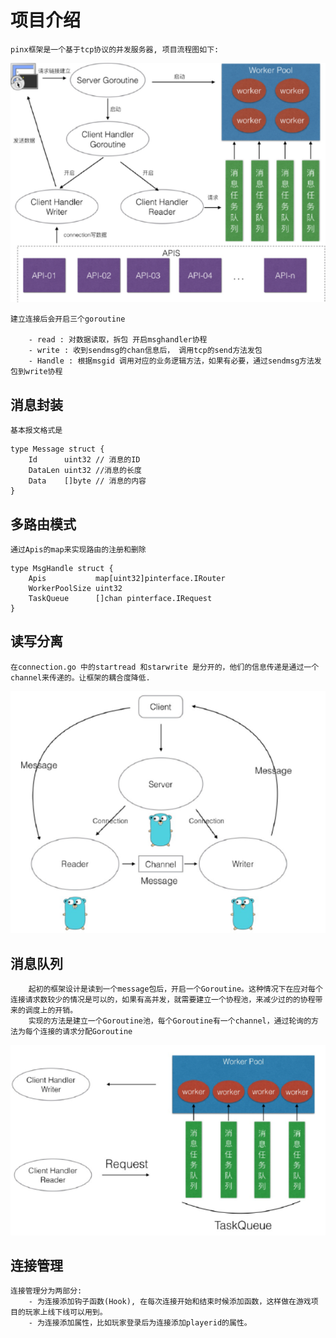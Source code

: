 # 项目介绍

    pinx框架是一个基于tcp协议的并发服务器, 项目流程图如下:
![tu](./pinx.png)


    建立连接后会开启三个goroutine

        - read : 对数据读取，拆包 开启msghandler协程
        - write : 收到sendmsg的chan信息后， 调用tcp的send方法发包 
        - Handle : 根据msgid 调用对应的业务逻辑方法，如果有必要，通过sendmsg方法发包到write协程

## 消息封装

    基本报文格式是

```
type Message struct {
    Id      uint32 // 消息的ID
    DataLen uint32 //消息的长度
    Data    []byte // 消息的内容
}
```

## 多路由模式

    通过Apis的map来实现路由的注册和删除

```
type MsgHandle struct {
    Apis           map[uint32]pinterface.IRouter
    WorkerPoolSize uint32
    TaskQueue      []chan pinterface.IRequest
}
```

## 读写分离

    在connection.go 中的startread 和starwrite 是分开的，他们的信息传递是通过一个channel来传递的。让框架的耦合度降低.
![读写分离](./doc/rwdetach.png)

## 消息队列

        起初的框架设计是读到一个message包后，开启一个Goroutine。这种情况下在应对每个连接请求数较少的情况是可以的，如果有高并发，就需要建立一个协程池，来减少过的的协程带来的调度上的开销。
        实现的方法是建立一个Goroutine池，每个Goroutine有一个channel，通过轮询的方法为每个连接的请求分配Goroutine

![消息队列](doc/msgqueue.png)

## 连接管理

    连接管理分为两部分:
        - 为连接添加钩子函数(Hook), 在每次连接开始和结束时候添加函数，这样做在游戏项目的玩家上线下线可以用到。
        - 为连接添加属性，比如玩家登录后为连接添加playerid的属性。

